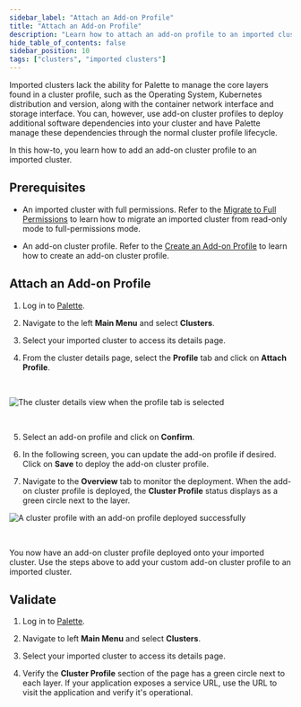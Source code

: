 ```yaml
---
sidebar_label: "Attach an Add-on Profile"
title: "Attach an Add-on Profile"
description: "Learn how to attach an add-on profile to an imported cluster in Palette."
hide_table_of_contents: false
sidebar_position: 10
tags: ["clusters", "imported clusters"]
---
```


Imported clusters lack the ability for Palette to manage the core layers found in a cluster profile, such as the
Operating System, Kubernetes distribution and version, along with the container network interface and storage interface.
You can, however, use add-on cluster profiles to deploy additional software dependencies into your cluster and have
Palette manage these dependencies through the normal cluster profile lifecycle.

In this how-to, you learn how to add an add-on cluster profile to an imported cluster.

## Prerequisites

- An imported cluster with full permissions. Refer to the [Migrate to Full Permissions](migrate-full-permissions.md) to
  learn how to migrate an imported cluster from read-only mode to full-permissions mode.

- An add-on cluster profile. Refer to the
  [Create an Add-on Profile](../../profiles/cluster-profiles/create-cluster-profiles/create-addon-profile/create-addon-profile.md)
  to learn how to create an add-on cluster profile.

## Attach an Add-on Profile

1. Log in to [Palette](https://console.spectrocloud.com).

2. Navigate to the left **Main Menu** and select **Clusters**.

3. Select your imported cluster to access its details page.

4. From the cluster details page, select the **Profile** tab and click on **Attach Profile**.

<br />

![The cluster details view when the profile tab is selected](/clusters_imported-clusters_attach-add-on-profile_cluster-details-profile-tab.png)

<br />

5. Select an add-on profile and click on **Confirm**.

6. In the following screen, you can update the add-on profile if desired. Click on **Save** to deploy the add-on cluster
   profile.

7. Navigate to the **Overview** tab to monitor the deployment. When the add-on cluster profile is deployed, the
   **Cluster Profile** status displays as a green circle next to the layer. <br />

![A cluster profile with an add-on profile deployed successfully](/clusters_imported-clusters_attach-add-on-profile_cluster-details-app-deployed.png)

<br />

You now have an add-on cluster profile deployed onto your imported cluster. Use the steps above to add your custom
add-on cluster profile to an imported cluster.

## Validate

1. Log in to [Palette](https://console.spectrocloud.com).

2. Navigate to left **Main Menu** and select **Clusters**.

3. Select your imported cluster to access its details page.

4. Verify the **Cluster Profile** section of the page has a green circle next to each layer. If your application exposes
   a service URL, use the URL to visit the application and verify it's operational.
